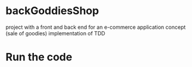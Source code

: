 # backGoddiesShop
project with a front and back end for an e-commerce application concept (sale of goodies)  implementation of TDD

# Run the code
